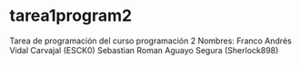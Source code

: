 # tarea1program2
Tarea de programación del curso programación 2
Nombres: 
Franco Andrés Vidal Carvajal (ESCK0)
Sebastian Roman Aguayo Segura (Sherlock898)
